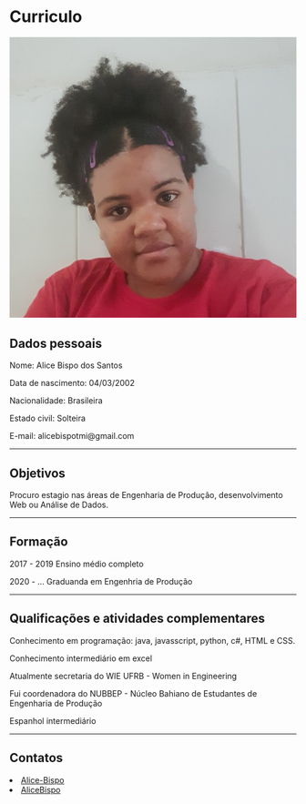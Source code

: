 <!DOCTYPE html>

<html lang="pt-br"> 
    <head>
        <meta charset="utf-8">
        <meta name="author" content="Alice Bispo">
    </head>
    <body>
       <h1>Curriculo</h1> 
       <img id="imagem_perfil" src="curriculo-eu.jpg"/>
       <h2>Dados pessoais</h2>
       <p>Nome: Alice Bispo dos Santos</p>
       <p>Data de nascimento: 04/03/2002</p>
       <p>Nacionalidade: Brasileira</p>
       <p>Estado civil: Solteira</p>
       <p>E-mail: alicebispotmi@gmail.com</p>
       <hr>
       <h2>Objetivos</h2>
       <p>Procuro estagio nas áreas de Engenharia de Produção, desenvolvimento Web ou Análise de Dados.</p>
       <hr>
       <h2>Formação</h2>
       <p> 2017 - 2019 Ensino médio completo</p>
       <p> 2020 - ... Graduanda em Engenhria de Produção</p>
       <hr>
       <h2>Qualificações e atividades complementares</h2>
       <p>Conhecimento em programação: java, javasscript, python, c#, HTML e CSS. </p>
       <p>Conhecimento intermediário em excel</p>
       <p>Atualmente secretaria do WIE UFRB - Women in Engineering</p>
       <p>Fui coordenadora do NUBBEP - Núcleo Bahiano de Estudantes de Engenharia de Produção</p>
       <p>Espanhol intermediário</p>
       <hr>
       <h2>Contatos</h2>
       <p><li><a href="https://www.linkedin.com/in/alice-bispo-498a461a3/" target="_blank"><i class="fab fa-linkedin estilo-icone"></i> Alice-Bispo</a></li>
        <li><a href="https://github.com/AliceBispo" target="_blank"><i class="fab fa-github-square estilo-icone"></i> AliceBispo</a></li></p> 
    </body>
</html>
